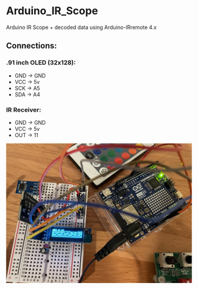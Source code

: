 # Arduino_IR_Scope

Arduino IR Scope + decoded data using Arduino-IRremote 4.x

## Connections:

### .91 inch OLED (32x128):
- GND -> GND  
- VCC -> 5v  
- SCK -> A5  
- SDA -> A4  

### IR Receiver:
- GND -> GND  
- VCC -> 5v  
- OUT -> 11  

![Arduino IR Scope](Arduino_IR_Scope.jpg)

